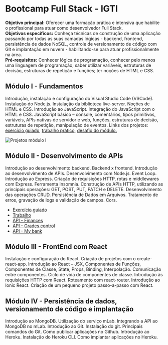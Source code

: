 # Bootcamp Full Stack - IGTI
**Objetivo principal:** Oferecer uma formação prática e intensiva que habilite o profissional para atuar como desenvolvedor Full Stack.</br>
**Objetivos específicos:** Conheça técnicas de construção de uma aplicação passando por todas as suas camadas lógicas - backend, frontend, persistência de dados NoSQL, controle de versionamento de código com Git e implantação em nuvem - habilitando-se para atuar profissionalmente na área.</br>
**Pré-requisitos:** Conhecer lógica de programação, conhecer pelo menos uma linguagem de programação; saber utilizar variáveis, estruturas de decisão, estruturas de repetição e funções; ter noções de HTML e CSS.

## Módulo I - Fundamentos

Introdução, instalação e configuração do Visual Studio Code (VSCode). Instalação do Node.js.
Instalação da biblioteca live-server. Noções de HTML e CSS.
Introdução ao JavaScript. Integração do JavaScript com o HTML e CSS. JavaScript básico – console, comentários, tipos primitivos, variáveis, APIs nativas de servidor e web, funções, estruturas de decisão, estruturas de repetição, manipulação de eventos.
Links dos projetos: [exercício guiado](https://github.com/LSP-Lucas/bootcamp-full-stack-igti/tree/master/mod-01-exercicio-guiado "exercício guiado"), [trabalho prático](https://github.com/LSP-Lucas/bootcamp-full-stack-igti/tree/master/mod-01-trabalho/src "trabalho prático"), [desafio do módulo.](https://github.com/LSP-Lucas/bootcamp-full-stack-igti/tree/master/mod-01-desafio "desafio do módulo.")

<img src="https://ik.imagekit.io/mqh5rdpeme/imagens_modulo_I_7KBJSwliV.jpg" alt="Projetos módulo I" />

## Módulo II - Desenvolvimento de APIs

Introdução ao desenvolvimento backend. Backend x frontend. Introdução ao desenvolvimento de APIs.
Desenvolvimento com Node.js. Event Loop. Introdução ao Express. Criação de requisições HTTP, rotas e middlewares com Express. Ferramenta Insomnia. Construção de APIs HTTP, utilizando as principais operações: GET, POST, PUT, PATCH e DELETE.
Desenvolvimento das operações CRUD. Persistência de Dados em Arquivos.
Tratamento de erros, gravação de logs e validação de campos. Cors. 

- [Exercício guiado](https://github.com/LSP-Lucas/bootcamp-full-stack-igti/tree/master/mod-02-exercicio-guiado "Exercício guiado")
- [Trabalho](https://github.com/LSP-Lucas/bootcamp-full-stack-igti/tree/master/mod-02-trabalho "Trabalho")
- [API - Finances](https://github.com/LSP-Lucas/bootcamp-full-stack-igti/tree/master/mod-02-finances-api "API - Finances")
- [API - Grades control](https://github.com/LSP-Lucas/bootcamp-full-stack-igti/tree/master/mod-02-grades-control-api "API - Grades control")
- [API - My bank](https://github.com/LSP-Lucas/bootcamp-full-stack-igti/tree/master/mod-02-my-bank-api "API - My bank")

## Módulo III - FrontEnd com React

Instalação e configuração do React. Criação de projetos com o create-react-app. Introdução ao React – JSX, Componentes de Funções, Componentes de Classe, State, Props, Binding, Interpolação. Comunicação entre componentes. Ciclo de vida de componentes de classe. Introdução às requisições HTTP com React. Roteamento com react-router. Introdução ao Ionic React. Criação de um pequeno projeto passo-a-passo com React.

## Módulo IV - Persistência de dados, versionamento de código e implantação

Introdução ao MongoDB. Utilização do serviço mLab. Integrando a API ao MongoDB no mLab. Introdução ao Git. Instalação do git. Principais comandos do Git. Como publicar aplicações no Github. Introdução ao Heroku. Instalação do Heroku CLI. Como implantar aplicações no Heroku.

